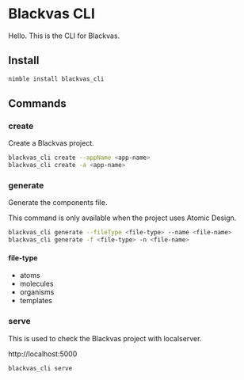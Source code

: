 # Blackvas CLI
Hello. This is the CLI for Blackvas.

## Install

```bash
nimble install blackvas_cli
```

## Commands

### create
Create a Blackvas project.

```bash
blackvas_cli create --appName <app-name>
blackvas_cli create -a <app-name>
```

### generate
Generate the components file.

This command is only available when the project uses Atomic Design.

```bash
blackvas_cli generate --fileType <file-type> --name <file-name>
blackvas_cli generate -f <file-type> -n <file-name>
```

#### file-type
- atoms
- molecules
- organisms
- templates

### serve
This is used to check the Blackvas project with localserver.

http://localhost:5000

```bash
blackvas_cli serve
```